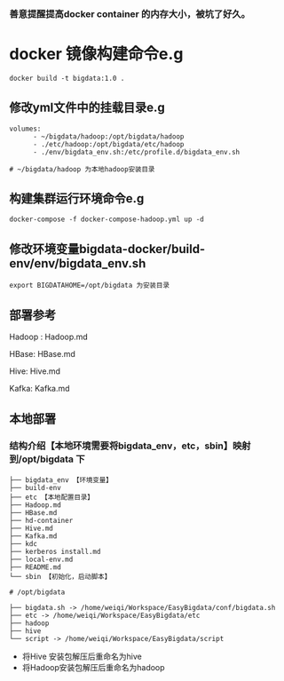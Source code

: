 

### 善意提醒提高docker container 的内存大小，被坑了好久。

# docker 镜像构建命令e.g

```
docker build -t bigdata:1.0 .
```

## 修改yml文件中的挂载目录e.g

```
volumes:
      - ~/bigdata/hadoop:/opt/bigdata/hadoop
      - ./etc/hadoop:/opt/bigdata/etc/hadoop
      - ./env/bigdata_env.sh:/etc/profile.d/bigdata_env.sh

# ~/bigdata/hadoop 为本地hadoop安装目录
```


## 构建集群运行环境命令e.g

```
docker-compose -f docker-compose-hadoop.yml up -d
```
## 修改环境变量bigdata-docker/build-env/env/bigdata_env.sh

```
export BIGDATAHOME=/opt/bigdata 为安装目录

```
## 部署参考

Hadoop : Hadoop.md

HBase: HBase.md

Hive: Hive.md

Kafka: Kafka.md

## 本地部署

### 结构介绍【本地环境需要将bigdata_env，etc，sbin】映射到/opt/bigdata 下

```shell
├── bigdata_env 【环境变量】
├── build-env
├── etc 【本地配置目录】
├── Hadoop.md
├── HBase.md
├── hd-container
├── Hive.md
├── Kafka.md
├── kdc
├── kerberos install.md
├── local-env.md
├── README.md
└── sbin 【初始化，启动脚本】
```

```shell
# /opt/bigdata

├── bigdata.sh -> /home/weiqi/Workspace/EasyBigdata/conf/bigdata.sh
├── etc -> /home/weiqi/Workspace/EasyBigdata/etc
├── hadoop
├── hive
└── script -> /home/weiqi/Workspace/EasyBigdata/script

```

- 将Hive 安装包解压后重命名为hive
- 将Hadoop安装包解压后重命名为hadoop